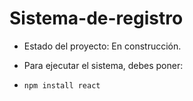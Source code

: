 <h1>Sistema-de-registro</h1>

- Estado del proyecto: En construcción.

- Para ejecutar el sistema, debes poner:

- ```npm install react```

